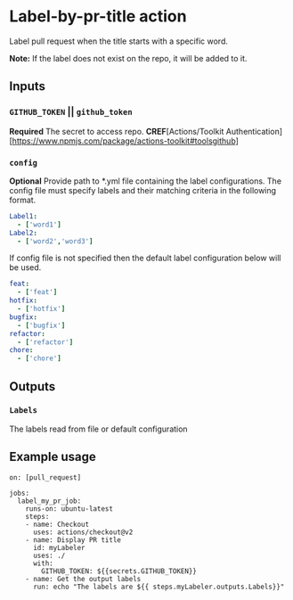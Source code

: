 # Label-by-pr-title action
Label pull request when the title starts with a specific word.

**Note:** If the label does not exist on the repo, it will be added to it.

## Inputs

### `GITHUB_TOKEN` || `github_token`

**Required** The secret to access repo.
**CREF**[Actions/Toolkit Authentication][https://www.npmjs.com/package/actions-toolkit#toolsgithub]
### `config`

**Optional** Provide path to *.yml file containing the label configurations. The config file must specify labels and their matching criteria in the following format.

```yaml
Label1:
  - ['word1']
Label2:
  - ['word2','word3']
```

If config file is not specified then the default label configuration below will be used. 

```yaml
feat:
  - ['feat']
hotfix:
  - ['hotfix']
bugfix:
  - ['bugfix']
refactor:
  - ['refactor']
chore:
  - ['chore']
```

## Outputs

### `Labels`

The labels read from file or default configuration

## Example usage

```
on: [pull_request]

jobs:
  label_my_pr_job:
    runs-on: ubuntu-latest
    steps:
    - name: Checkout
      uses: actions/checkout@v2
    - name: Display PR title
      id: myLabeler
      uses: ./
      with:
        GITHUB_TOKEN: ${{secrets.GITHUB_TOKEN}}
    - name: Get the output labels
      run: echo "The labels are ${{ steps.myLabeler.outputs.Labels}}"
```
